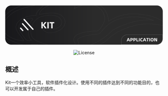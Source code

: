 <p align="center">
  <img src="./.github/banner.png" alt="kit">
<p>

<p align="center">
  <img src="https://img.shields.io/badge/License-MIT-bule" alt="License">
</p>

## 概述

Kit一个效率小工具，软件插件化设计。使用不同的插件达到不同的功能目的，也可以开发属于自己的插件。

